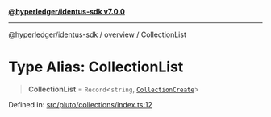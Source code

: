 [**@hyperledger/identus-sdk v7.0.0**](../../README.md)

***

[@hyperledger/identus-sdk](../../README.md) / [overview](../README.md) / CollectionList

# Type Alias: CollectionList

> **CollectionList** = `Record`\<`string`, [`CollectionCreate`](CollectionCreate.md)\>

Defined in: [src/pluto/collections/index.ts:12](https://github.com/hyperledger/identus-edge-agent-sdk-ts/blob/96423ee84b124a31ce63036d9d623d1cb73a13c2/src/pluto/collections/index.ts#L12)
